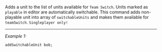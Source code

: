 Adds a unit to the list of units available for `Team Switch`. Units marked as `playable` in editor are automatically switchable.
This command adds non-playable unit into array of `switchableUnits` and makes them available for `teamSwitch`. `Singleplayer only!`


---
*Example 1:*
```sqf
addSwitchableUnit bob;
```
